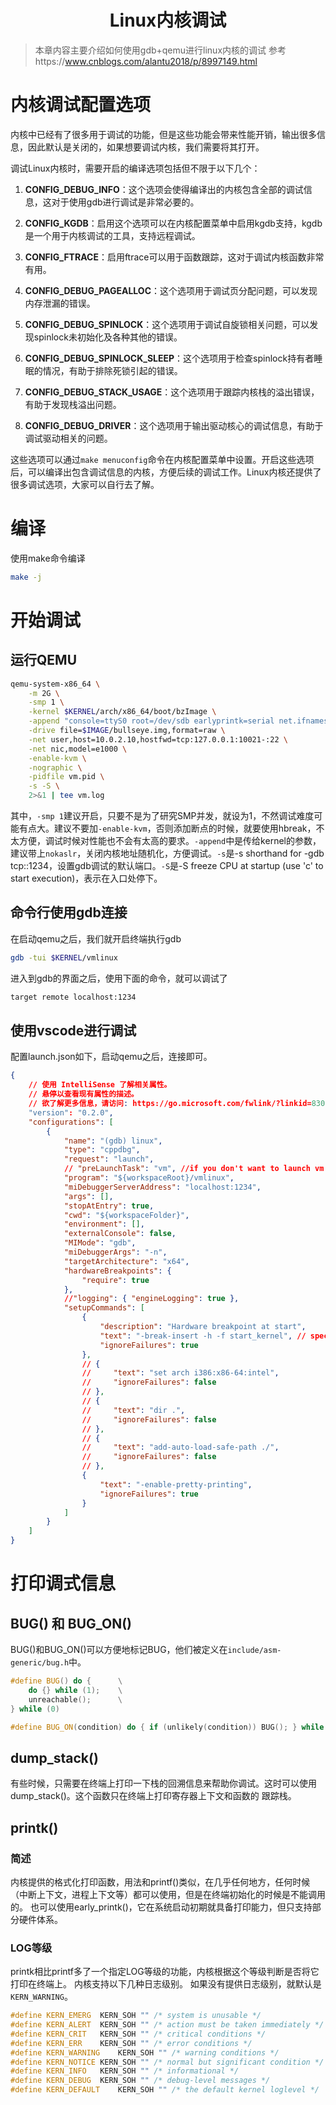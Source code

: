 <h1 style="display: flex; justify-content: center">Linux内核调试</h1>

> 本章内容主要介绍如何使用gdb+qemu进行linux内核的调试
> 参考https://www.cnblogs.com/alantu2018/p/8997149.html

# 内核调试配置选项

内核中已经有了很多用于调试的功能，但是这些功能会带来性能开销，输出很多信息，因此默认是关闭的，如果想要调试内核，我们需要将其打开。

调试Linux内核时，需要开启的编译选项包括但不限于以下几个：

1. **CONFIG_DEBUG_INFO**：这个选项会使得编译出的内核包含全部的调试信息，这对于使用gdb进行调试是非常必要的。

2. **CONFIG_KGDB**：启用这个选项可以在内核配置菜单中启用kgdb支持，kgdb是一个用于内核调试的工具，支持远程调试。

3. **CONFIG_FTRACE**：启用ftrace可以用于函数跟踪，这对于调试内核函数非常有用。

4. **CONFIG_DEBUG_PAGEALLOC**：这个选项用于调试页分配问题，可以发现内存泄漏的错误。

5. **CONFIG_DEBUG_SPINLOCK**：这个选项用于调试自旋锁相关问题，可以发现spinlock未初始化及各种其他的错误。

6. **CONFIG_DEBUG_SPINLOCK_SLEEP**：这个选项用于检查spinlock持有者睡眠的情况，有助于排除死锁引起的错误。

7.  **CONFIG_DEBUG_STACK_USAGE**：这个选项用于跟踪内核栈的溢出错误，有助于发现栈溢出问题。

9.  **CONFIG_DEBUG_DRIVER**：这个选项用于输出驱动核心的调试信息，有助于调试驱动相关的问题。

这些选项可以通过`make menuconfig`命令在内核配置菜单中设置。开启这些选项后，可以编译出包含调试信息的内核，方便后续的调试工作。Linux内核还提供了很多调试选项，大家可以自行去了解。

# 编译

使用make命令编译

```bash
make -j
```


# 开始调试

## 运行QEMU

```bash
qemu-system-x86_64 \
	-m 2G \
	-smp 1 \
	-kernel $KERNEL/arch/x86_64/boot/bzImage \
	-append "console=ttyS0 root=/dev/sdb earlyprintk=serial net.ifnames=0 nokaslr" \
	-drive file=$IMAGE/bullseye.img,format=raw \
	-net user,host=10.0.2.10,hostfwd=tcp:127.0.0.1:10021-:22 \
	-net nic,model=e1000 \
	-enable-kvm \
	-nographic \
	-pidfile vm.pid \
	-s -S \
	2>&1 | tee vm.log
```

其中，`-smp 1`建议开启，只要不是为了研究SMP并发，就设为1，不然调试难度可能有点大。建议不要加`-enable-kvm`，否则添加断点的时候，就要使用hbreak，不太方便，调试时候对性能也不会有太高的要求。`-append`中是传给kernel的参数，建议带上`nokaslr`，关闭内核地址随机化，方便调试。`-s`是-s shorthand for -gdb tcp::1234，设置gdb调试的默认端口。`-S`是-S freeze CPU at startup (use 'c' to start execution)，表示在入口处停下。


## 命令行使用gdb连接

在启动qemu之后，我们就开启终端执行gdb

```bash
gdb -tui $KERNEL/vmlinux
```

进入到gdb的界面之后，使用下面的命令，就可以调试了

```bash
target remote localhost:1234
```

## 使用vscode进行调试

配置launch.json如下，启动qemu之后，连接即可。

```json
{
    // 使用 IntelliSense 了解相关属性。 
    // 悬停以查看现有属性的描述。
    // 欲了解更多信息，请访问: https://go.microsoft.com/fwlink/?linkid=830387
    "version": "0.2.0",
    "configurations": [
        {
            "name": "(gdb) linux",
            "type": "cppdbg",
            "request": "launch",
            // "preLaunchTask": "vm", //if you don't want to launch vm via vscode, common this line!
            "program": "${workspaceRoot}/vmlinux",
            "miDebuggerServerAddress": "localhost:1234",
            "args": [],
            "stopAtEntry": true,
            "cwd": "${workspaceFolder}",
            "environment": [],
            "externalConsole": false,
            "MIMode": "gdb",
            "miDebuggerArgs": "-n",
            "targetArchitecture": "x64",
            "hardwareBreakpoints": {
                "require": true
            },
            //"logging": { "engineLogging": true },
            "setupCommands": [
                {
                    "description": "Hardware breakpoint at start",
                    "text": "-break-insert -h -f start_kernel", // specify your entry point label, mine was 'start_kernel'
                    "ignoreFailures": true
                },
                // {
                //     "text": "set arch i386:x86-64:intel",
                //     "ignoreFailures": false
                // },
                // {
                //     "text": "dir .",
                //     "ignoreFailures": false
                // },
                // {
                //     "text": "add-auto-load-safe-path ./",
                //     "ignoreFailures": false
                // },
                {
                    "text": "-enable-pretty-printing",
                    "ignoreFailures": true
                }
            ]
        }
    ]
}
```

# 打印调式信息

## BUG() 和 BUG_ON()

BUG()和BUG_ON()可以方便地标记BUG，他们被定义在`include/asm-generic/bug.h`中。

```cpp
#define BUG() do {		\
	do {} while (1);	\
	unreachable();		\
} while (0)

#define BUG_ON(condition) do { if (unlikely(condition)) BUG(); } while (0)
```

## dump_stack()

有些时候，只需要在终端上打印一下栈的回溯信息来帮助你调试。这时可以使用dump_stack()。这个函数只在终端上打印寄存器上下文和函数的
跟踪栈。

## printk()

### 简述

内核提供的格式化打印函数，用法和printf()类似，在几乎任何地方，任何时候（中断上下文，进程上下文等）都可以使用，但是在终端初始化的时候是不能调用的。
也可以使用early_printk()，它在系统启动初期就具备打印能力，但只支持部分硬件体系。

### LOG等级

printk相比printf多了一个指定LOG等级的功能，内核根据这个等级判断是否将它打印在终端上。
内核支持以下几种日志级别。
如果没有提供日志级别，就默认是`KERN_WARNING`。

```cpp
#define KERN_EMERG	KERN_SOH ""	/* system is unusable */
#define KERN_ALERT	KERN_SOH ""	/* action must be taken immediately */
#define KERN_CRIT	KERN_SOH ""	/* critical conditions */
#define KERN_ERR	KERN_SOH ""	/* error conditions */
#define KERN_WARNING	KERN_SOH ""	/* warning conditions */
#define KERN_NOTICE	KERN_SOH ""	/* normal but significant condition */
#define KERN_INFO	KERN_SOH ""	/* informational */
#define KERN_DEBUG	KERN_SOH ""	/* debug-level messages */
#define KERN_DEFAULT	KERN_SOH ""	/* the default kernel loglevel */
```

